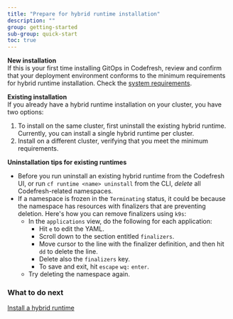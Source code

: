 ```yaml
---
title: "Prepare for hybrid runtime installation"
description: ""
group: getting-started
sub-group: quick-start
toc: true
---
```



**New installation**  
If this is your first time installing GitOps in Codefresh, review and confirm that your deployment environment conforms to the minimum requirements for hybrid runtime installation. Check the [system requirements]({{site.baseurl}}/docs/installation/gitops/hybrid-gitops/#minimum-system-requirements).  


**Existing installation**  
If you already have a hybrid runtime installation on your cluster, you have two options:
1. To install on the same cluster, first uninstall the existing hybrid runtime. Currently, you can install a single hybrid runtime per cluster.
1. Install on a different cluster, verifying that you meet the minimum requirements.  

**Uninstallation tips for existing runtimes**  
* Before you run uninstall an existing hybrid runtime from the Codefresh UI, or run `cf runtime <name> uninstall` from the CLI, _delete_ all Codefresh-related namespaces.
* If a namespace is frozen in the `Terminating` status, it could be because the namespace has resources with finalizers that are preventing deletion.
  Here's how you can remove finalizers using `k9s`:
  * In the `applications` view, do the following for each application:
    * Hit `e` to edit the YAML.
    * Scroll down to the section entitled `finalizers`.
    * Move cursor to the line with the finalizer definition, and then hit `dd` to delete the line.
    * Delete also the `finalizers` key.
    * To save and exit, hit `escape` `wq:` `enter`.
  * Try deleting the namespace again.

### What to do next
[Install a hybrid runtime]({{site.baseurl}}/docs/quick-start/gitops-quick-start/runtime/)
